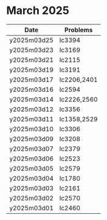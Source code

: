 # March 2025

| Date        | Problems    |
| ----------- | ----------- |
| y2025m03d25 | lc3394      |
| y2025m03d23 | lc3169      |
| y2025m03d21 | lc2115      |
| y2025m03d19 | lc3191      |
| y2025m03d17 | lc2206,2401 |
| y2025m03d16 | lc2594      |
| y2025m03d14 | lc2226,2560 |
| y2025m03d12 | lc3356      |
| y2025m03d11 | lc1358,2529 |
| y2025m03d10 | lc3306      |
| y2025m03d09 | lc3208      |
| y2025m03d07 | lc2379      |
| y2025m03d06 | lc2523      |
| y2025m03d05 | lc2579      |
| y2025m03d04 | lc1780      |
| y2025m03d03 | lc2161      |
| y2025m03d02 | lc2570      |
| y2025m03d01 | lc2460      |
